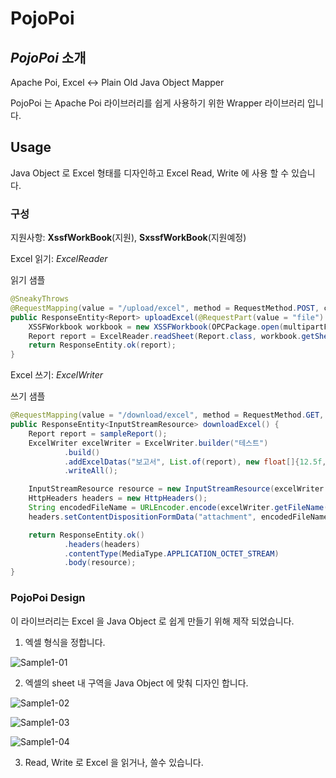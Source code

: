 # PojoPoi

## _PojoPoi_ 소개

Apache Poi, Excel <->  Plain Old Java Object Mapper

PojoPoi 는 Apache Poi 라이브러리를 쉽게 사용하기 위한 Wrapper 라이브러리 입니다.

## Usage

Java Object 로 Excel 형태를 디자인하고 Excel Read, Write 에 사용 할 수 있습니다.

### 구성

지원사항: __XssfWorkBook__(지원), __SxssfWorkBook__(지원예정)

Excel 읽기: _ExcelReader_

읽기 샘플

```java
@SneakyThrows
@RequestMapping(value = "/upload/excel", method = RequestMethod.POST, consumes = MediaType.MULTIPART_FORM_DATA_VALUE, produces = MediaType.APPLICATION_JSON_VALUE)
public ResponseEntity<Report> uploadExcel(@RequestPart(value = "file") MultipartFile multipartFile) {
    XSSFWorkbook workbook = new XSSFWorkbook(OPCPackage.open(multipartFile.getInputStream()));
    Report report = ExcelReader.readSheet(Report.class, workbook.getSheetAt(0));
    return ResponseEntity.ok(report);
}
```

Excel 쓰기: _ExcelWriter_

쓰기 샘플

```java
@RequestMapping(value = "/download/excel", method = RequestMethod.GET, produces = MediaType.APPLICATION_OCTET_STREAM_VALUE)
public ResponseEntity<InputStreamResource> downloadExcel() {
    Report report = sampleReport();
    ExcelWriter excelWriter = ExcelWriter.builder("테스트")
            .build()
            .addExcelDatas("보고서", List.of(report), new float[]{12.5f, 31.13f, 6.88f, 12f, 16.25f, 68.75f, 68.75f, 71.75f})
            .writeAll();

    InputStreamResource resource = new InputStreamResource(excelWriter.getExcelStream());
    HttpHeaders headers = new HttpHeaders();
    String encodedFileName = URLEncoder.encode(excelWriter.getFileName(), StandardCharsets.UTF_8).replace("+", "%20");
    headers.setContentDispositionFormData("attachment", encodedFileName);

    return ResponseEntity.ok()
            .headers(headers)
            .contentType(MediaType.APPLICATION_OCTET_STREAM)
            .body(resource);
}
```

### PojoPoi Design

이 라이브러리는 Excel 을 Java Object 로 쉽게 만들기 위해 제작 되었습니다.

1. 엑셀 형식을 정합니다.

![Sample1-01](https://github.com/user-attachments/assets/ae9ca41e-9817-4f17-8e24-e9798b6abfa4)

2. 엑셀의 sheet 내 구역을 Java Object 에 맞춰 디자인 합니다.

![Sample1-02](https://github.com/user-attachments/assets/fce69e2c-0c3a-412b-a0fe-5bc6fd106e13)

![Sample1-03](https://github.com/user-attachments/assets/2b3fb90a-26bc-4a25-a7b5-da3a65309637)

![Sample1-04](https://github.com/user-attachments/assets/2238afc5-9af4-456b-81b2-65638fdc575b)

3.  Read, Write 로 Excel 을 읽거나, 쓸수 있습니다.

